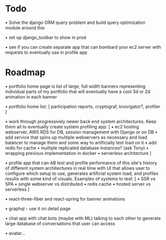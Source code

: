 # Todo
• Solve the django ORM query problem and build query
optimization module around this

• set up django_toolbar to show in prod

• see if you can create separate app that can bombard your
ec2 server with requests to eventually use in profile app

# Roadmap
• portfolio home page is list of large, full width banners
representing individual parts of my portfolio that will 
eventually have a cool 3d or 2d animation in each banner

• portfolio home list: 
[
  participation reports,
  cryptograf,
  knovigator?,
  profiler
]

• work through progressively newer back end system 
architectures. Keep them all to eventually create system
profiling app: 
[
  • ec2 hosting webserver, AWS RDS for DB, session
  management with Django or on DB
  • add service that spins up multiple webservers as
  necessary and load balancer to manage them and some 
  way to artificially test load on it
  • add redis for cache 
  • multiple replicated database instances? (ask Tony)
  • wrapping previous implementation in docker
  • serverless architecture
]

• profile app that can AB test and profile performance of
this site's history of different system architectures 
in real time with UI that allows user to configure which 
setup to use, generates artificial system load, and
profiles results with some kind of visuals. Examples
of systems to test:
[
  • SSR vs SPA
  • single webserver vs distributed
  • redis cache
  • hosted server vs serverless
]

• react-three-fiber and react-spring for banner animations

• graphql - use it on detail page

• chat app with chat bots (maybe with ML) talking to each
other to generate large database of conversations that user
can access

• avatar...
